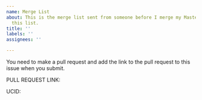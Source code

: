 ```yaml
---
name: Merge List
about: This is the merge list sent from someone before I merge my Master list into
  this list.
title: ''
labels: ''
assignees: ''

---
```


You need to make a pull request and add the link to the pull request to this issue when you submit.  

PULL REQUEST LINK: 

UCID:
